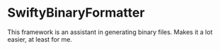 # SwiftyBinaryFormatter

This framework is an assistant in generating binary files. Makes it a lot easier, at least for me.
